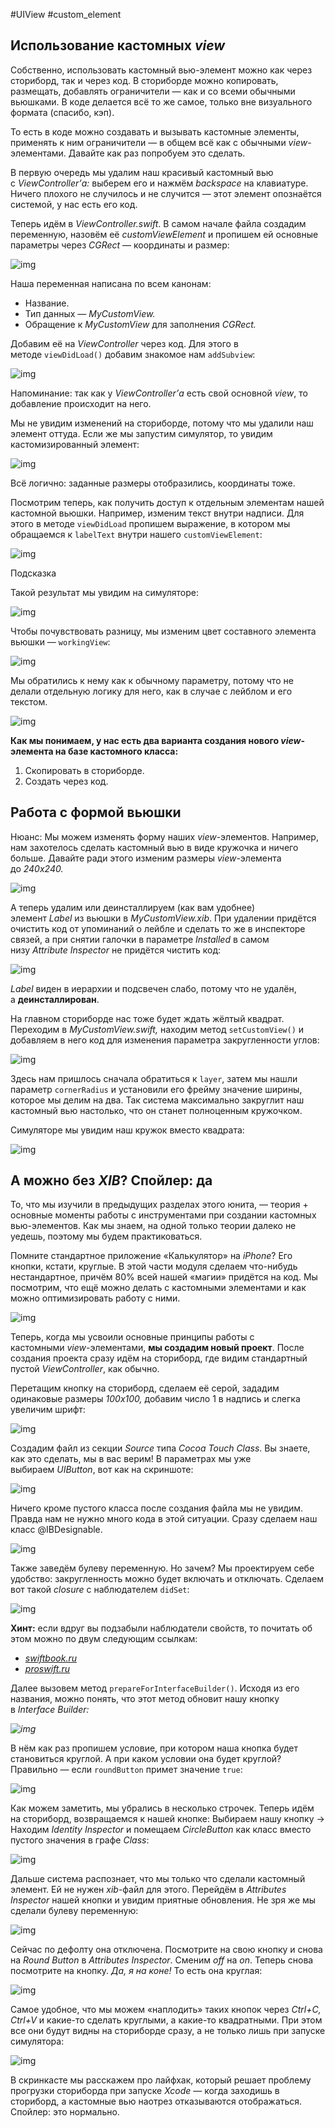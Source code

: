 #UIView #custom_element 

## **Использование кастомных _view_**

Собственно, использовать кастомный вью-элемент можно как через сториборд, так и через код. В сториборде можно копировать, размещать, добавлять ограничители — как и со всеми обычными вьюшками. В коде делается всё то же самое, только вне визуального формата (спасибо, кэп).


То есть в коде можно создавать и вызывать кастомные элементы, применять к ним ограничители — в общем всё как с обычными _view_-элементами. Давайте как раз попробуем это сделать. 

В первую очередь мы удалим наш красивый кастомный вью с _ViewController’а:_ выберем его и нажмём _backspace_ на клавиатуре. Ничего плохого не случилось и не случится — этот элемент опознаётся системой, у нас есть его код.

Теперь идём в _ViewController.swift_. В самом начале файла создадим переменную, назовём её _customViewElement_ и пропишем ей основные параметры через _CGRect_ — координаты и размер:

![img](https://lms-cdn.skillfactory.ru/assets/courseware/v1/134e4c57dac636deadd65aeffeff95c8/asset-v1:SkillFactory+iOS-2.0+2021+type@asset+block/ios_m24_u2_p68.png)

  

Наша переменная написана по всем канонам:

- Название.
- Тип данных — _MyCustomView._
- Обращение к _MyCustomView_ для заполнения _CGRect._

Добавим её на _ViewController_ через код. Для этого в методе `viewDidLoad()` добавим знакомое нам `addSubview`:

![img](https://lms-cdn.skillfactory.ru/assets/courseware/v1/241c8900d76aa5de249ed919129e6e34/asset-v1:SkillFactory+iOS-2.0+2021+type@asset+block/ios_m24_u2_p69.png)

  

Напоминание: так как у _ViewController’а_ есть свой основной _view_, то добавление происходит на него.

Мы не увидим изменений на сториборде, потому что мы удалили наш элемент оттуда. Если же мы запустим симулятор, то увидим кастомизированный элемент:

![img](https://lms-cdn.skillfactory.ru/assets/courseware/v1/9af8fca600bdc5c93589ae13a80f45b5/asset-v1:SkillFactory+iOS-2.0+2021+type@asset+block/ios_m24_u2_p70.png)


  

Всё логично: заданные размеры отобразились, координаты тоже.

Посмотрим теперь, как получить доступ к отдельным элементам нашей кастомной вьюшки. Например, изменим текст внутри надписи. Для этого в методе `viewDidLoad` пропишем выражение, в котором мы обращаемся к `labelText` внутри нашего `customViewElement`:

![img](https://lms-cdn.skillfactory.ru/assets/courseware/v1/a0d3e0fb70ba205648f3666d056ed42e/asset-v1:SkillFactory+iOS-2.0+2021+type@asset+block/ios_m24_u2_p71.png)

  

Подсказка

Такой результат мы увидим на симуляторе:

![img](https://lms-cdn.skillfactory.ru/assets/courseware/v1/057d6b4eb3cc1844ecb3bf29b4fbd1f0/asset-v1:SkillFactory+iOS-2.0+2021+type@asset+block/ios_m24_u2_p72.png)

  

Чтобы почувствовать разницу, мы изменим цвет составного элемента вьюшки — `workingView`:

![img](https://lms-cdn.skillfactory.ru/assets/courseware/v1/6ed297ae81528432117cbf9a9f4c44f5/asset-v1:SkillFactory+iOS-2.0+2021+type@asset+block/ios_m24_u2_p73.png)

  

Мы обратились к нему как к обычному параметру, потому что не делали отдельную логику для него, как в случае с лейблом и его текстом.

![img](https://lms-cdn.skillfactory.ru/assets/courseware/v1/0830055dc4aeb5cc6838e1bb64898afc/asset-v1:SkillFactory+iOS-2.0+2021+type@asset+block/ios_m24_u2_p74.png)

 

**Как мы понимаем, у нас есть два варианта создания нового _view_-элемента на базе кастомного класса:**

1. Скопировать в сториборде.
2. Создать через код.

## **Работа с формой вьюшки**

Нюанс: Мы можем изменять форму наших _view_-элементов. Например, нам захотелось сделать кастомный вью в виде кружочка и ничего больше. Давайте ради этого изменим размеры _view_-элемента до _240x240._

![img](https://lms-cdn.skillfactory.ru/assets/courseware/v1/5e21f4c90ef39ad2d2d600c76fd38eaa/asset-v1:SkillFactory+iOS-2.0+2021+type@asset+block/ios_m24_u2_p75.png)

  

А теперь удалим или деинсталлируем (как вам удобнее) элемент _Label_ из вьюшки в _MyCustomView.xib_. При удалении придётся очистить код от упоминаний о лейбле и сделать то же в инспекторе связей, а при снятии галочки в параметре _Installed_ в самом низу _Attribute Inspector_ не придётся чистить код:

![img](https://lms-cdn.skillfactory.ru/assets/courseware/v1/235b5f8e10552fe3f8eb58f467859adc/asset-v1:SkillFactory+iOS-2.0+2021+type@asset+block/ios_m24_u2_p76.png)

  

_Label_ виден в иерархии и подсвечен слабо, потому что не удалён, а **деинсталлирован**.

На главном сториборде нас тоже будет ждать жёлтый квадрат. Переходим в _MyCustomView.swift,_ находим метод `setCustomView()` и добавляем в него код для изменения параметра закругленности углов:

![img](https://lms-cdn.skillfactory.ru/assets/courseware/v1/ca9609d6f9fa1bf14973729ca1614610/asset-v1:SkillFactory+iOS-2.0+2021+type@asset+block/ios_m24_u2_p77.png)

  

Здесь нам пришлось сначала обратиться к `layer`, затем мы нашли параметр `cornerRadius` и установили его фрейму значение ширины, которое мы делим на два. Так система максимально закруглит наш кастомный вью настолько, что он станет полноценным кружочком.

Симуляторе мы увидим наш кружок вместо квадрата:

![img](https://lms-cdn.skillfactory.ru/assets/courseware/v1/29aa4a7cd1439750aa1411cbf07c4be7/asset-v1:SkillFactory+iOS-2.0+2021+type@asset+block/ios_m24_u2_p78.png)

  

## **А можно без _XIB_? Спойлер: да**

То, что мы изучили в предыдущих разделах этого юнита, — теория + основные моменты работы с инструментами при создании кастомных вью-элементов. Как мы знаем, на одной только теории далеко не уедешь, поэтому мы будем практиковаться. 

Помните стандартное приложение «Калькулятор» на _iPhone_? Его кнопки, кстати, круглые. В этой части модуля сделаем что-нибудь нестандартное, причём 80% всей нашей «магии» придётся на код. Мы посмотрим, что ещё можно делать с кастомными элементами и как можно оптимизировать работу с ними.

![img](https://lms-cdn.skillfactory.ru/assets/courseware/v1/ad4e2e81e099f9d6b44f2aa638d809e2/asset-v1:SkillFactory+iOS-2.0+2021+type@asset+block/ios_m24_u2_p79.jpeg)

  

Теперь, когда мы усвоили основные принципы работы с кастомными _view_-элементами, **мы создадим новый проект**. После создания проекта сразу идём на сториборд, где видим стандартный пустой _ViewController_, как обычно.

Перетащим кнопку на сториборд, сделаем её серой, зададим одинаковые размеры _100x100,_ добавим число 1 в надпись и слегка увеличим шрифт:

![img](https://lms-cdn.skillfactory.ru/assets/courseware/v1/4e5c4252de918e16979e620729c1dc86/asset-v1:SkillFactory+iOS-2.0+2021+type@asset+block/ios_m24_u2_p80.png)

  

Создадим файл из секции _Source_ типа _Cocoa Touch Class_. Вы знаете, как это сделать, мы в вас верим! В параметрах мы уже выбираем _UIButton_, вот как на скриншоте:

![img](https://lms-cdn.skillfactory.ru/assets/courseware/v1/16e126a953bf08331c8e74c73c7b41a9/asset-v1:SkillFactory+iOS-2.0+2021+type@asset+block/ios_m24_u2_p81.png)

  

Ничего кроме пустого класса после создания файла мы не увидим. Правда нам не нужно много кода в этой ситуации. Сразу сделаем наш класс @IBDesignable.

![img](https://lms-cdn.skillfactory.ru/assets/courseware/v1/bb59161320e79936d11b32a404f9e3aa/asset-v1:SkillFactory+iOS-2.0+2021+type@asset+block/ios_m24_u2_p82.png)

  

Также заведём булеву переменную. Но зачем? Мы проектируем себе удобство: закругленность можно будет включать и отключать. Сделаем вот такой _closure_ с наблюдателем `didSet`:

![img](https://lms-cdn.skillfactory.ru/assets/courseware/v1/5f139e4408dc34dc7eae59c208b70147/asset-v1:SkillFactory+iOS-2.0+2021+type@asset+block/ios_m24_u2_p83.png)

  

**Хинт:** если вдруг вы подзабыли наблюдатели свойств, то почитать об этом можно по двум следующим ссылкам:

- _[swiftbook.ru](https://swiftbook.ru/content/languageguide/properties/)_ 
- _[proswift.ru](https://proswift.ru/nablyudateli-svojstv-v-swift-willset-i-didset/)_ 

Далее вызовем метод `prepareForInterfaceBuilder()`. Исходя из его названия, можно понять, что этот метод обновит нашу кнопку в _Interface Builder:_

_![img](https://lms-cdn.skillfactory.ru/assets/courseware/v1/7dfebed0900f0595f0ed9e25dcd23b61/asset-v1:SkillFactory+iOS-2.0+2021+type@asset+block/ios_m24_u2_p84.png)_

  

В нём как раз пропишем условие, при котором наша кнопка будет становиться круглой. А при каком условии она будет круглой? Правильно — если `roundButton` примет значение `true`:

![img](https://lms-cdn.skillfactory.ru/assets/courseware/v1/882b2527a4767e09cd3c84c3b3496d9a/asset-v1:SkillFactory+iOS-2.0+2021+type@asset+block/ios_m24_u2_p85.png)

  

Как можем заметить, мы убрались в несколько строчек. Теперь идём на сториборд, возвращаемся к нашей кнопке: Выбираем нашу кнопку → Находим _Identity Inspector_ и помещаем _CircleButton_ как класс вместо пустого значения в графе _Class_:

![img](https://lms-cdn.skillfactory.ru/assets/courseware/v1/0daf0d1694c0628ad04f7b4b9413ba68/asset-v1:SkillFactory+iOS-2.0+2021+type@asset+block/ios_m24_u2_p86.png)

  

Дальше система распознает, что мы только что сделали кастомный элемент. Ей не нужен _xib_-файл для этого. Перейдём в _Attributes Inspector_ нашей кнопки и увидим приятные обновления. Не зря же мы сделали булеву переменную:

![img](https://lms-cdn.skillfactory.ru/assets/courseware/v1/a4d6e34188c233aaeaef77e2c89f34c2/asset-v1:SkillFactory+iOS-2.0+2021+type@asset+block/ios_m24_u2_p87.png)

  

Сейчас по дефолту она отключена. Посмотрите на свою кнопку и снова на _Round Button_ в _Attributes Inspector_. Сменим _off_ на _on_. Теперь снова посмотрите на кнопку. _Да, я на коне!_ То есть она круглая:

![img](https://lms-cdn.skillfactory.ru/assets/courseware/v1/9c4e00128c42f6058f786430190ffc4f/asset-v1:SkillFactory+iOS-2.0+2021+type@asset+block/ios_m24_u2_p88.png)

  

Самое удобное, что мы можем «наплодить» таких кнопок через _Ctrl+C, Ctrl+V_ и какие-то сделать круглыми, а какие-то квадратными. При этом все они будут видны на сториборде сразу, а не только лишь при запуске симулятора:

![img](https://lms-cdn.skillfactory.ru/assets/courseware/v1/a371f00c4d61a8d549487b13714d7b33/asset-v1:SkillFactory+iOS-2.0+2021+type@asset+block/ios_m24_u2_p89.png)

  

В скринкасте мы расскажем про лайфхак, который решает проблему прогрузки сториборда при запуске _Xcode_ — когда заходишь в сториборд, а кастомные вью наотрез отказываются отображаться. Спойлер: это нормально.